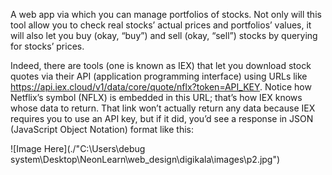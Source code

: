 A web app via which you can manage portfolios of stocks. Not only will this tool allow you to check real stocks’ actual prices and portfolios’ values, it will also let you buy (okay, “buy”) and sell (okay, “sell”) stocks by querying for stocks’ prices.

Indeed, there are tools (one is known as IEX) that let you download stock quotes via their API (application programming interface) using URLs like https://api.iex.cloud/v1/data/core/quote/nflx?token=API_KEY. Notice how Netflix’s symbol (NFLX) is embedded in this URL; that’s how IEX knows whose data to return. That link won’t actually return any data because IEX requires you to use an API key, but if it did, you’d see a response in JSON (JavaScript Object Notation) format like this:

![Image Here](./"C:\Users\debug system\Desktop\NeonLearn\web_design\digikala\images\p2.jpg")
